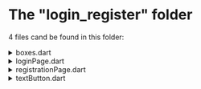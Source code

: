 # The "login_register" folder

4 files cand be found in this folder:

<details>
<summary>boxes.dart</summary>
<br>
This file's main purpos is to host the <strong>createBoxesForLogReg</strong> function. This will enable us in the future to create text boxes in order to save on clarty and space.
</details>

<details>
<summary>loginPage.dart</summary>
<br>
The first thing the user is greated with: <strong>Login</strong>. The login page is composed by two text boxes (email and password) created with the <strong>createBoxesForLogReg</strong> function (found in the 'boxes.dart' file) and a <a href="/doc/mobile/pages//requests.md">sign in button</a>. The button is used to send the user's credentials to the server. If the credentials are correct, the user will be redirected to the main page. If not, an error message will be displayed. We can also find a sign up button that is created with the <strong>createTextButton</strong> function(), and will redirect the user to the sign up page.
</details>

<details>
<summary>registrationPage.dart</summary>
<br>
The famous sign up page also called <strong>registration page</strong>. The first thing a user has to do is register ! Here he can input his username, email and password. These fields are create using once more the <strong>createBoxesForLogReg</strong> function (found in the 'boxes.dart' file) and the information is sent to the server when the <a href="/doc/mobile/pages//requests.md">register button</a> is clicked.
</details>

<details>
<summary>textButton.dart</summary>
<br>
This file's main purpos is to host the <strong>createTextButton</strong> function. This will enable us in the future to create clickable text for redirections.
</details>
